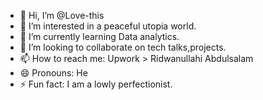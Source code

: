- 👋 Hi, I’m @Love-this
- 👀 I’m interested in a peaceful utopia world.
- 🌱 I’m currently learning Data analytics.
- 💞️ I’m looking to collaborate on tech talks,projects.
- 📫 How to reach me: Upwork > Ridwanullahi Abdulsalam
- 😄 Pronouns: He
- ⚡ Fun fact: I am a lowly perfectionist.
